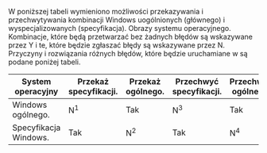 W poniższej tabeli wymieniono możliwości przekazywania i przechwytywania kombinacji Windows uogólnionych (głównego) i wyspecjalizowanych (specyfikacja). Obrazy systemu operacyjnego. Kombinacje, które będą przetwarzać bez żadnych błędów są wskazywane przez Y i te, które będzie zgłaszać błędy są wskazywane przez N. Przyczyny i rozwiązania różnych błędów, które będzie uruchamiane w są podane poniżej tabeli.

| System operacyjny | Przekaż specyfikacji. | Przekaż ogólnego. | Przechwyć specyfikacji. | Przechwyć ogólnego. |
| --- | --- | --- | --- | --- |
| Windows ogólnego. |N<sup>1</sup> |Tak |N<sup>3</sup> |Tak |
| Specyfikacja Windows. |Tak |N<sup>2</sup> |Tak |N<sup>4</sup> |

